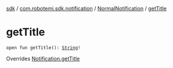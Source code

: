[sdk](../../index.md) / [com.robotemi.sdk.notification](../index.md) / [NormalNotification](index.md) / [getTitle](./get-title.md)

# getTitle

`open fun getTitle(): `[`String`](https://kotlinlang.org/api/latest/jvm/stdlib/kotlin/-string/index.html)`!`

Overrides [Notification.getTitle](../-notification/get-title.md)


